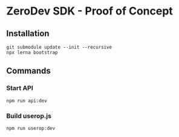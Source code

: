 # ZeroDev SDK - Proof of Concept

## Installation
```
git submodule update --init --recursive
npx lerna bootstrap
```

## Commands

### Start API
```
npm run api:dev
```

### Build userop.js
```
npm run userop:dev
```
